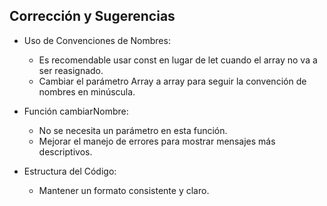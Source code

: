 ## Corrección y Sugerencias

- Uso de Convenciones de Nombres:
    -   Es recomendable usar const en lugar de let cuando el array no va a ser reasignado.
    -   Cambiar el parámetro Array a array para seguir la convención de nombres en minúscula.

- Función cambiarNombre:
    -   No se necesita un parámetro en esta función.
    -   Mejorar el manejo de errores para mostrar mensajes más descriptivos.

- Estructura del Código:
    -   Mantener un formato consistente y claro.
